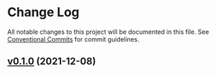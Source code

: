 # Change Log

All notable changes to this project will be documented in this file.
See [Conventional Commits](Https://conventionalcommits.org) for commit guidelines.

<!-- changelog -->

## [v0.1.0](https://gitlab.com/jimsy/midi_proto/compare/v0.1.0...v0.1.0) (2021-12-08)



